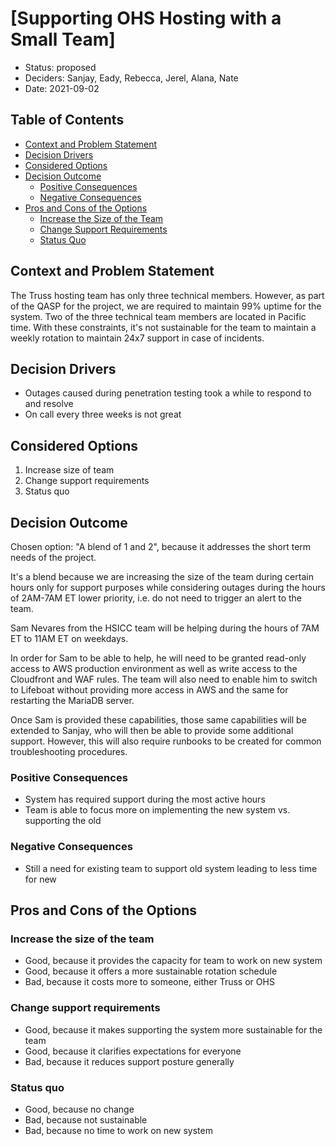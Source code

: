 # [Supporting OHS Hosting with a Small Team]
<!-- Source: https://raw.githubusercontent.com/adr/madr/master/template/template.md -->

* Status: proposed <!-- optional -->
* Deciders: Sanjay, Eady, Rebecca, Jerel, Alana, Nate <!-- optional -->
* Date: 2021-09-02 <!-- optional -->

## Table of Contents

<!-- toc -->

* [Context and Problem Statement](#context-and-problem-statement)
* [Decision Drivers](#decision-drivers)
* [Considered Options](#considered-options)
* [Decision Outcome](#decision-outcome)
  * [Positive Consequences](#positive-consequences)
  * [Negative Consequences](#negative-consequences)
* [Pros and Cons of the Options](#pros-and-cons-of-the-options)
  * [Increase the Size of the Team](#increase-the-size-of-the-team)
  * [Change Support Requirements](#change-support-requirements)
  * [Status Quo](#status-quo)

<!-- Regenerate with "pre-commit run -a markdown-toc" -->

<!-- tocstop -->

## Context and Problem Statement

The Truss hosting team has only three technical members. However, as part of the QASP for the project, we are required to maintain 99% uptime for the system. Two of the three technical team members are located in Pacific time. With these constraints, it's not sustainable for the team to maintain a weekly rotation to maintain 24x7 support in case of incidents.

## Decision Drivers

* Outages caused during penetration testing took a while to respond to and resolve
* On call every three weeks is not great

## Considered Options

1. Increase size of team
1. Change support requirements
1. Status quo

## Decision Outcome

Chosen option: "A blend of 1 and 2", because it addresses the short term needs of the project.

It's a blend because we are increasing the size of the team during certain hours only for support purposes while considering outages during the hours of 2AM-7AM ET lower priority, i.e. do not need to trigger an alert to the team.

Sam Nevares from the HSICC team will be helping during the hours of 7AM ET to 11AM ET on weekdays.

In order for Sam to be able to help, he will need to be granted read-only access to AWS production environment as well as write access to the Cloudfront and WAF rules. The team will also need to enable him to switch to Lifeboat without providing more access in AWS and the same for restarting the MariaDB server.

Once Sam is provided these capabilities, those same capabilities will be extended to Sanjay, who will then be able to provide some additional support. However, this will also require runbooks to be created for common troubleshooting procedures.

### Positive Consequences

* System has required support during the most active hours
* Team is able to focus more on implementing the new system vs. supporting the old

### Negative Consequences

* Still a need for existing team to support old system leading to less time for new

## Pros and Cons of the Options

### Increase the size of the team

* Good, because it provides the capacity for team to work on new system
* Good, because it offers a more sustainable rotation schedule
* Bad, because it costs more to someone, either Truss or OHS

### Change support requirements

* Good, because it makes supporting the system more sustainable for the team
* Good, because it clarifies expectations for everyone
* Bad, because it reduces support posture generally

### Status quo

* Good, because no change
* Bad, because not sustainable
* Bad, because no time to work on new system

